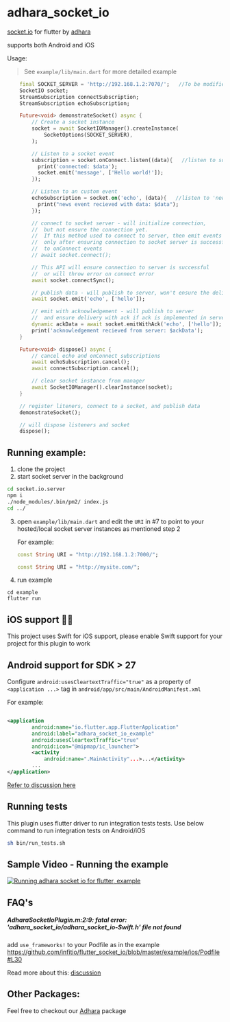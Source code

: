 # adhara_socket_io

[socket.io](https://socket.io/) for flutter by [adhara](https://github.com/infitio/)

supports both Android and iOS


Usage:

> See `example/lib/main.dart` for more detailed example

```dart
	final SOCKET_SERVER = 'http://192.168.1.2:7070/';	//To be modified accordingly
    SocketIO socket;
	StreamSubscription connectSubscription;
	StreamSubscription echoSubscription;

	Future<void> demonstrateSocket() async {
    	// Create a socket instance
		socket = await SocketIOManager().createInstance(
        	SocketOptions(SOCKET_SERVER),
        );

		// Listen to a socket event
		subscription = socket.onConnect.listen((data){   //listen to socket connect event
		  print('connected: $data');
		  socket.emit('message', ['Hello world!']);
		});

        // Listen to an custom event
		echoSubscription = socket.on('echo', (data){   //listen to 'news' event
		  print("news event recieved with data: $data");
		});

        // connect to socket server - will initialize connection,
        //  but not ensure the connection yet.
        //  If this method used to connect to server, then emit events should be sent
        //  only after ensuring connection to socket server is successful by listening
        //  to onConnect events
		// await socket.connect();

        // This API will ensure connection to server is successful
        //  or will throw error on connect error
        await socket.connectSync();

        // publish data - will publish to server, won't ensure the delivery
		await socket.emit('echo', ['hello']);

        // emit with acknowledgement - will publish to server
        //  and ensure delivery with ack if ack is implemented in server
        dynamic ackData = await socket.emitWithAck('echo', ['hello']);
        print('acknowledgement recieved from server: $ackData');
	}

    Future<void> dispose() async {
    	// cancel echo and onConnect subscriptions
	    await echoSubscription.cancel();
	    await connectSubscription.cancel();

        // clear socket instance from manager
    	await SocketIOManager().clearInstance(socket);
    }

	// register liteners, connect to a socket, and publish data
	demonstrateSocket();

    // will dispose listeners and socket
    dispose();
```


## Running example:


1. clone the project
2. start socket server in the background
```bash
cd socket.io.server
npm i
./node_modules/.bin/pm2/ index.js
cd ../
```

3. open `example/lib/main.dart` and edit the `URI` in #7 to point to your hosted/local socket server instances as mentioned step 2

    For example:

    ```dart
    const String URI = "http://192.168.1.2:7000/";
    ```

    ```dart
    const String URI = "http://mysite.com/";
    ```

3. run example
```
cd example
flutter run
```

## iOS support 📢📢
This project uses Swift for iOS support, please enable Swift support for your project for this plugin to work


## Android support for SDK > 27

Configure `android:usesCleartextTraffic="true"` as a property of `<application ...>` tag in `android/app/src/main/AndroidManifest.xml`

For example:

```xml

<application
        android:name="io.flutter.app.FlutterApplication"
        android:label="adhara_socket_io_example"
        android:usesCleartextTraffic="true"
        android:icon="@mipmap/ic_launcher">
        <activity
            android:name=".MainActivity"...>...</activity>
        ...
</application>
```

[Refer to discussion here](https://github.com/infitio/flutter_socket_io/issues/42)

## Running tests

This plugin uses flutter driver to run integration tests tests. Use below command to run integration tests on Android/iOS

```bash
sh bin/run_tests.sh
```

## Sample Video - Running the example

[![Running adhara socket io for flutter, example](https://img.youtube.com/vi/rc6Kv95FJ4M/0.jpg)](https://www.youtube.com/watch?v=rc6Kv95FJ4M "Running the example")


## FAQ's

##### AdharaSocketIoPlugin.m:2:9: fatal error: 'adhara_socket_io/adhara_socket_io-Swift.h' file not found
add `use_frameworks!` to your Podfile as in the example
https://github.com/infitio/flutter_socket_io/blob/master/example/ios/Podfile#L30

Read more about this: [discussion](https://github.com/infitio/flutter_socket_io/issues/58)


## Other Packages:

Feel free to checkout our [Adhara](https://pub.dartlang.org/packages/adhara) package
